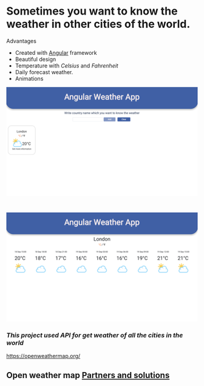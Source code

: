 # Sometimes you want to know the weather in other cities of the world.

Advantages
* Created with [Angular](https://angular.io/) framework
* Beautiful design
* Temperature with *Celsius* and *Fahrenheit*
* Daily forecast weather.
* Animations

![home_page](./src/assets/img/home_page.png)
#
![forecast_page](./src/assets/img/forecast_page.png)

### *This project used API for get weather of all the cities in the world*
https://openweathermap.org/

## Open weather map [Partners and solutions](https://openweathermap.org/examples)
